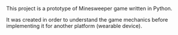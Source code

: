 This project is a prototype of Minesweeper game written in Python.

It was created in order to understand the game mechanics before implementing it for another platform (wearable device).
